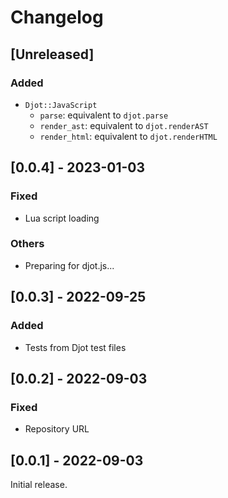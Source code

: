 # Changelog

## [Unreleased]

### Added

* `Djot::JavaScript`
  * `parse`: equivalent to `djot.parse`
  * `render_ast`: equivalent to `djot.renderAST`
  * `render_html`: equivalent to `djot.renderHTML`

## [0.0.4] - 2023-01-03

### Fixed

* Lua script loading

### Others

* Preparing for djot.js...

## [0.0.3] - 2022-09-25

### Added

* Tests from Djot test files

## [0.0.2] - 2022-09-03

### Fixed

* Repository URL

## [0.0.1] - 2022-09-03

Initial release.
